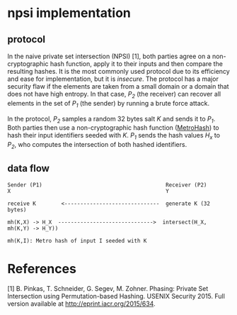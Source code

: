 # npsi implementation

## protocol

In the naive private set intersection (NPSI) [1], both parties agree on a non-cryptographic hash function, apply it to their inputs and then compare the resulting hashes. It is the most commonly used protocol due to its efficiency and ease for implementation, but it is *insecure*. The protocol has a major security flaw if the elements are taken from a small domain or a domain that does not have high entropy. In that case, _P<sub>2</sub>_ (the receiver) can recover all elements in the set of _P<sub>1</sub>_ (the sender) by running a brute force attack.

In the protocol, _P<sub>2</sub>_ samples a random 32 bytes salt _K_ and sends it to _P<sub>1</sub>_. Both parties then use a non-cryptographic hash function ([MetroHash](http://www.jandrewrogers.com/2015/05/27/metrohash/)) to hash their input identifiers seeded with _K_. _P<sub>1</sub>_ sends the hash values _H<sub>x</sub>_ to _P<sub>2</sub>_, who computes the intersection of both hashed identifiers.

## data flow

```
Sender (P1)                                       Receiver (P2)
X                                                 Y

receive K        <------------------------------  generate K (32 bytes)

mh(K,X) -> H_X  ------------------------------>  intersect(H_X, mh(K,Y) -> H_Y))

mh(K,I): Metro hash of input I seeded with K
```

# References

[1]  B. Pinkas, T. Schneider, G. Segev, M. Zohner. Phasing: Private Set Intersection using Permutation-based Hashing. USENIX Security 2015. Full version available at http://eprint.iacr.org/2015/634.
